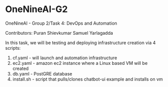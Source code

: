 # OneNineAI-G2
OneNineAI - Group 2/Task 4: DevOps and Automation

Contributors:
Puran Shievkumar
Samuel Yarlagadda

In this task, we will be testing and deploying infrastructure creation via 4 scripts:

<ol>
  <li>cf.yaml - will launch and automation infrastructure </li>
  <li>ec2.yaml - amazon ec2 instance where a Linux based VM will be created</li>
  <li>db.yaml - PostGRE database</li>
  <li>install.sh - script that pulls/clones chatbot-ui example and installs on vm</li>
</ol>
